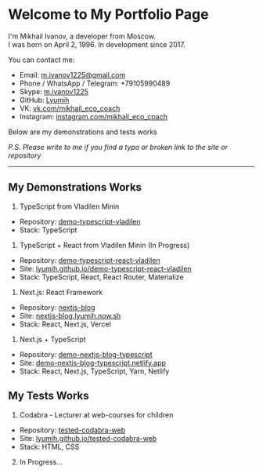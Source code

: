 # Welcome to My Portfolio Page
I'm Mikhail Ivanov, a developer from Moscow.  
I was born on April 2, 1996. In development since 2017.
  
You can contact me:
- Email: m.ivanov1225@gmail.com
- Phone / WhatsApp / Telegram: +79105990489
- Skype: [m.ivanov1225](https://join.skype.com/invite/hEuh3DS9FeGF)
- GitHub: [Lyumih](https://github.com/Lyumih)
- VK: [vk.com/mikhail_eco_coach](https://vk.com/mikhail_eco_coach)
- Instagram: [instagram.com/mikhail_eco_coach](https://www.instagram.com/mikhail_eco_coach/)

Below are my demonstrations and tests works

*P.S. Please write to me if you find a typo or broken link to the site or repository*

---

## My Demonstrations Works
1. TypeScript from Vladilen Minin
- Repository: [demo-typescript-vladilen](https://github.com/Lyumih/demo-typescript-vladilen)
- Stack: TypeScript

1. TypeScript + React from Vladilen Minin (In Progress)
- Repository: [demo-typescript-react-vladilen](https://github.com/Lyumih/demo-typescript-react-vladilen)
- Site: [lyumih.github.io/demo-typescript-react-vladilen](https://lyumih.github.io/demo-typescript-react-vladilen/)
- Stack: TypeScript, React, React Router, Materialize 

1. Next.js: React Framework
- Repository: [nextjs-blog](https://github.com/Lyumih/nextjs-blog)
- Site: [nextjs-blog.lyumih.now.sh](https://nextjs-blog.lyumih.now.sh/)
- Stack: React, Next.js, Vercel

1. Next.js + TypeScript
- Repository: [demo-nextjs-blog-typescript](https://github.com/Lyumih/demo-nextjs-blog-typescript)
- Site: [demo-nextjs-blog-typescript.netlify.app](https://demo-nextjs-blog-typescript.netlify.app/)
- Stack: React, Next.js, TypeScript, Yarn, Netlify

## My Tests Works
1. Codabra - Lecturer at web-courses for children
- Repository: [tested-codabra-web](https://github.com/Lyumih/tested-codabra-web)
- Site: [lyumih.github.io/tested-codabra-web](https://lyumih.github.io/tested-codabra-web/)
- Stack: HTML, CSS

2. In Progress...
